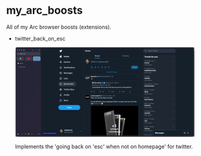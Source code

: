 # my_arc_boosts
All of my Arc browser boosts (extensions).

- twitter_back_on_esc
  
  ![Twitter](./imgs/twitter.png)
  
  Implements the 'going back on 'esc' when not on homepage' for twitter.
